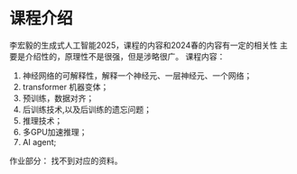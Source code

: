 # 课程介绍

李宏毅的生成式人工智能2025，课程的内容和2024春的内容有一定的相关性
主要是介绍性的，原理性不是很强，但是涉略很广。
课程内容：
1. 神经网络的可解释性，解释一个神经元、一层神经元、一个网络；
2. transformer 机器变体；
3. 预训练，数据对齐；
4. 后训练技术,以及后训练的遗忘问题；
5. 推理技术；
6. 多GPU加速推理；
7. AI agent;

作业部分：
找不到对应的资料。
